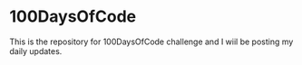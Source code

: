 # 100DaysOfCode
This is the repository for 100DaysOfCode challenge and I wiil be posting my daily updates.<br>
